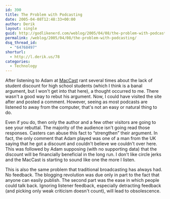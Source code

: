 ```yaml
---
id: 390
title: The Problem with Podcasting
date: 2005-04-08T12:48:33+00:00
author: Derik
layout: single
guid: http://godlikenerd.com/weblog/2005/04/08/the-problem-with-podcasting/
permalink: /weblog/2005/04/08/the-problem-with-podcasting/
dsq_thread_id:
  - "64768497"
shorturl:
  - http://l.derik.us/78
categories:
  - Technology
---
```

After listening to Adam at [MacCast](http://www.maccast.com) rant several times about the lack of student discount for high school students (which I think is a banal argument, but I won't get into that here), a thought occurred to me. There wasn't a good way to rebut his argument. Now, I could have visited the site after and posted a comment. However, seeing as most podcasts are listened to away from the computer, that's not an easy or natural thing to do.

Even if you do, then only the author and a few other visitors are going to see your rebuttal. The majority of the audience isn't going read those responses. Casters can abuse this fact to &#8220;strengthen&#8221; their argument. In fact, the only comment that Adam played was one of a man from the UK saying that he got a discount and couldn't believe we couldn't over here. This was followed by Adam supposing (with no supporting data) that the discount will be financially beneficial in the long run. I don't like circle jerks and the MacCast is starting to sound like one the more I listen.

This is also the same problem that traditional broadcasting has always had. No feedback. The blogging revolution was due only in part to the fact that anyone can easily publish. The second part was the ease in which people could talk back. Ignoring listener feedback, especially detracting feedback (and picking only weak criticism doesn't count), will lead to obsolescence.